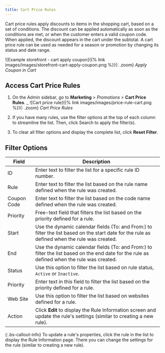 ```yaml
---
title: Cart Price Rules
---
```


Cart price rules apply discounts to items in the shopping cart, based on a set of conditions. The discount can be applied automatically as soon as the conditions are met, or when the customer enters a valid coupon code. When applied, the discount appears in the cart under the subtotal. A cart price rule can be used as needed for a season or promotion by changing its status and date range.

![Example storefront - cart apply coupon]({% link images/images/storefront-cart-apply-coupon.png %}){: .zoom}
_Apply Coupon in Cart_

## Access Cart Price Rules

1.  On the Admin sidebar, go to **Marketing** > _Promotions_ > **Cart Price Rules**.
_
  ![Cart price rule]({% link images/images/price-rule-cart.png %}){: .zoom}
  _Cart Price Rules_

1.  If you have many rules, use the filter options at the top of each column to streamline the list. Then, click <span class="btn">Search</span> to apply the filter(s).

1.  To clear all filter options and display the complete list, click **Reset Filter**.

## Filter Options

|Field|Description|
|--- |--- |
|ID|Enter text to filter the list for a specific rule ID number.|
|Rule|Enter text to filter the list based on the rule name defined when the rule was created.|
|Coupon Code|Enter text to filter the list based on the code name defined when the rule was created.|<!--{% if "Default.EE-B2B" contains site.edition %}-->
|Priority|Free-text field that filters the list based on the priority defined for a rule.|<!--{% endif %}--><!--{% if "Default.CE Only" contains site.edition %}-->
|Start|Use the dynamic calendar fields (To: and From:) to filter the list based on the start date for the rule as defined when the rule was created.|
|End|Use the dynamic calendar fields (To: and From:) to filter the list based on the end date for the rule as defined when the rule was created.|
|Status|Use this option to filter the list based on rule status, `Active` or `Inactive`.|<!--{% endif %}--><!--{% if "Default.EE-B2B" contains site.edition %}-->
|Priority|Enter text in this field to filter the list based on the priority defined for a rule.|
|Web Site|Use this option to filter the list based on websites defined for a rule.|
|Action|Click **Edit** to display the Rule Information screen and update the rule's settings (similar to creating a new rule).|<!--{% endif %}-->

<!--{% if "Default.CE Only" contains site.edition %}-->
{:.bs-callout-info}
To update a rule's properties, click the rule in the list to display the Rule Information page. There you can change the settings for the rule (similar to creating a new rule).
<!--{% endif %}-->

